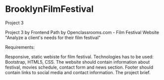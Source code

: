 # BrooklynFilmFestival
Project 3

Project 3 by Frontend Path by Openclassrooms.com - Film Festival Website "Analyze a client's needs for their film festival"

Requirements:

Responsive, static webiste for film festival.
Technologies has to be used: Bootstrap, HTML5, CSS.
The website should contain information about festival, movies schedule, contact form and news section.
Footer should contain links to social media and contact information.
The project brief.
